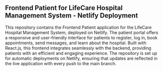 ## Frontend Patient for LifeCare Hospital Management System - Netlify Deployment

This repository contains the Frontend Patient application for the LifeCare Hospital Management System, deployed on Netlify. The patient portal offers a responsive and user-friendly interface for patients to register, log in, book appointments, send messages, and learn about the hospital. Built with React.js, this frontend integrates seamlessly with the backend, providing patients with an efficient and engaging experience. The repository is set up for automatic deployments on Netlify, ensuring that updates are reflected in the live application with every push to the main branch.

